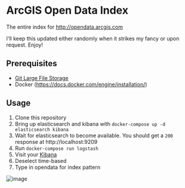 # ArcGIS Open Data Index
The entire index for http://opendata.arcgis.com

I'll keep this updated either randomly when it strikes my fancy or upon request. Enjoy!

## Prerequisites
- [Git Large File Storage](https://help.github.com/articles/installing-git-large-file-storage/)
- Docker (https://docs.docker.com/engine/installation/)

## Usage

1. Clone this repository
1. Bring up elasticsearch and kibana with `docker-compose up -d elasticsearch kibana`
1. Wait for elasticsearch to become available. You should get a `200` response at http://localhost:9209
1. Run `docker-compose run logstash`
1. Visit your [Kibana](http://localhost:5609)
1. Deselect time-based
1. Type in opendata for index pattern

![image](https://cloud.githubusercontent.com/assets/7832202/15438218/113f6e24-1e99-11e6-89d8-cbe766de638e.png)
